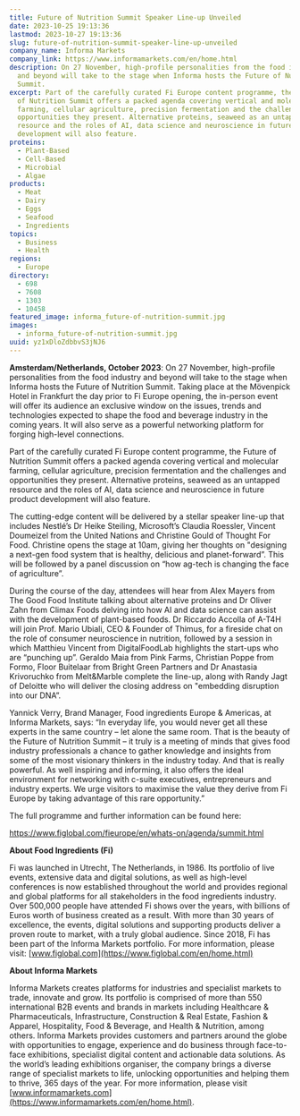 ```yaml
---
title: Future of Nutrition Summit Speaker Line-up Unveiled
date: 2023-10-25 19:13:36
lastmod: 2023-10-27 19:13:36
slug: future-of-nutrition-summit-speaker-line-up-unveiled
company_name: Informa Markets
company_link: https://www.informamarkets.com/en/home.html
description: On 27 November, high-profile personalities from the food industry
  and beyond will take to the stage when Informa hosts the Future of Nutrition
  Summit.
excerpt: Part of the carefully curated Fi Europe content programme, the Future
  of Nutrition Summit offers a packed agenda covering vertical and molecular
  farming, cellular agriculture, precision fermentation and the challenges and
  opportunities they present. Alternative proteins, seaweed as an untapped
  resource and the roles of AI, data science and neuroscience in future product
  development will also feature.
proteins:
  - Plant-Based
  - Cell-Based
  - Microbial
  - Algae
products:
  - Meat
  - Dairy
  - Eggs
  - Seafood
  - Ingredients
topics:
  - Business
  - Health
regions:
  - Europe
directory:
  - 698
  - 7608
  - 1303
  - 10458
featured_image: informa_future-of-nutrition-summit.jpg
images:
  - informa_future-of-nutrition-summit.jpg
uuid: yz1xDloZdbbvS3jNJ6
---
```

**Amsterdam/Netherlands, October 2023**: On 27 November, high-profile personalities from the food industry and beyond will take to the stage when Informa hosts the Future of Nutrition Summit. Taking place at the Mövenpick Hotel in Frankfurt the day prior to Fi Europe opening, the in-person event will offer its audience an exclusive window on the issues, trends and technologies expected to shape the food and beverage industry in the coming years. It will also serve as a powerful networking platform for forging high-level connections.

Part of the carefully curated Fi Europe content programme, the Future of Nutrition Summit offers a packed agenda covering vertical and molecular farming, cellular agriculture, precision fermentation and the challenges and opportunities they present. Alternative proteins, seaweed as an untapped resource and the roles of AI, data science and neuroscience in future product development will also feature.

The cutting-edge content will be delivered by a stellar speaker line-up that includes Nestlé’s Dr Heike Steiling, Microsoft’s Claudia Roessler, Vincent Doumeizel from the United Nations and Christine Gould of Thought For Food. Christine opens the stage at 10am, giving her thoughts on "designing a next-gen food system that is healthy, delicious and planet-forward”. This will be followed by a panel discussion on “how ag-tech is changing the face of agriculture”.

During the course of the day, attendees will hear from Alex Mayers from The Good Food Institute talking about alternative proteins and Dr Oliver Zahn from Climax Foods delving into how AI and data science can assist with the development of plant-based foods. Dr Riccardo Accolla of A-T4H will join Prof. Mario Ubiali, CEO & Founder of Thimus, for a fireside chat on the role of consumer neuroscience in nutrition, followed by a session in which Matthieu Vincent from DigitalFoodLab highlights the start-ups who are “punching up”. Geraldo Maia from Pink Farms, Christian Poppe from Formo, Floor Buitelaar from Bright Green Partners and Dr Anastasia Krivoruchko from Melt&Marble complete the line-up, along with Randy Jagt of Deloitte who will deliver the closing address on "embedding disruption into our DNA”.

Yannick Verry, Brand Manager, Food ingredients Europe & Americas, at Informa Markets, says: “In everyday life, you would never get all these experts in the same country – let alone the same room. That is the beauty of the Future of Nutrition Summit – it truly is a meeting of minds that gives food industry professionals a chance to gather knowledge and insights from some of the most visionary thinkers in the industry today. And that is really powerful. As well inspiring and informing, it also offers the ideal environment for networking with c-suite executives, entrepreneurs and industry experts. We urge visitors to maximise the value they derive from Fi Europe by taking advantage of this rare opportunity.”

The full programme and further information can be found here: 

<https://www.figlobal.com/fieurope/en/whats-on/agenda/summit.html> 

**About Food Ingredients (Fi)**

Fi was launched in Utrecht, The Netherlands, in 1986. Its portfolio of live events, extensive data and digital solutions, as well as high-level conferences is now established throughout the world and provides regional and global platforms for all stakeholders in the food ingredients industry. Over 500,000 people have attended Fi shows over the years, with billions of Euros worth of business created as a result. With more than 30 years of excellence, the events, digital solutions and supporting products deliver a proven route to market, with a truly global audience. Since 2018, Fi has been part of the Informa Markets portfolio. For more information, please visit: [www.figlobal.com](https://www.figlobal.com/en/home.html)

**About Informa Markets**

Informa Markets creates platforms for industries and specialist markets to trade, innovate and grow. Its portfolio is comprised of more than 550 international B2B events and brands in markets including Healthcare & Pharmaceuticals, Infrastructure, Construction & Real Estate, Fashion & Apparel, Hospitality, Food & Beverage, and Health & Nutrition, among others. Informa Markets provides customers and partners around the globe with opportunities to engage, experience and do business through face-to-face exhibitions, specialist digital content and actionable data solutions. As the world’s leading exhibitions organiser, the company brings a diverse range of specialist markets to life, unlocking opportunities and helping them to thrive, 365 days of the year. For more information, please visit [www.informamarkets.com](https://www.informamarkets.com/en/home.html).
